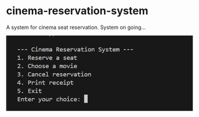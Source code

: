 # cinema-reservation-system
A system for cinema seat reservation. System on going...

![image](https://github.com/qibo02/cinema-reservation/blob/main/image.png)
